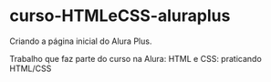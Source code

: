 # curso-HTMLeCSS-aluraplus
Criando a página inicial do Alura Plus.

Trabalho que faz parte do curso na Alura: HTML e CSS: praticando HTML/CSS
